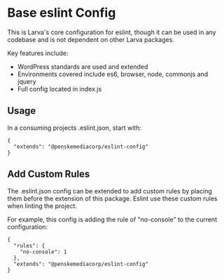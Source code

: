 # Base eslint Config

This is Larva's core configuration for eslint, though it can be used in any codebase and is not dependent on other Larva packages.

Key features include:
* WordPress standards are used and extended
* Environments covered include es6, browser, node, commonjs and jquery
* Full config located in index.js

## Usage

In a consuming projects .eslint.json, start with:

```
{
  "extends": "@penskemediacorp/eslint-config"
}

```

## Add Custom Rules

The .eslint.json config can be extended to add custom rules by placing them before the extension of this package. Eslint use these custom rules when linting the project.

For example, this config is adding the rule of "no-console" to the current configuration:

```language-json
{
  "rules": {
    "no-console": 1
  },
  "extends": "@penskemediacorp/eslint-config"
}
```
